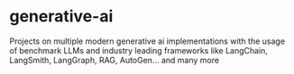 # generative-ai
Projects on multiple modern generative ai implementations with the usage of benchmark LLMs and industry leading frameworks like LangChain, LangSmith, LangGraph, RAG, AutoGen... and many more

